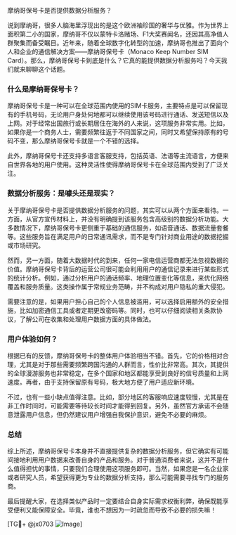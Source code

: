 摩纳哥保号卡是否提供数据分析服务？

说到摩纳哥，很多人脑海里浮现出的是这个欧洲袖珍国的奢华与优雅。作为世界上面积第二小的国家，摩纳哥不仅以蒙特卡洛赌场、F1大奖赛闻名，还因其高净值人群聚集而备受瞩目。近年来，随着全球数字化转型的加速，摩纳哥也推出了面向个人和企业的通信解决方案——摩纳哥保号卡（Monaco Keep Number SIM Card）。那么，摩纳哥保号卡到底是什么？它真的能提供数据分析服务吗？今天我们就来聊聊这个话题。

### 什么是摩纳哥保号卡？

摩纳哥保号卡是一种可以在全球范围内使用的SIM卡服务，主要特点是可以保留现有的手机号码，无论用户身处何地都可以继续使用该号码进行通话、发送短信以及上网。对于经常出国旅行或长期居住在海外的人来说，这项服务非常实用。比如，如果你是一个商务人士，需要频繁往返于不同国家之间，同时又希望保持原有的号码不变，那么摩纳哥保号卡就是一个不错的选择。

此外，摩纳哥保号卡还支持多语言客服支持，包括英语、法语等主流语言，方便来自世界各地的用户使用。这种灵活性使得摩纳哥保号卡在全球范围内受到了广泛关注。

### 数据分析服务：是噱头还是现实？

关于摩纳哥保号卡是否提供数据分析服务的问题，其实可以从两个方面来看待。一方面，从官方宣传材料上，并没有明确提到该服务包含高级别的数据分析功能。大多数情况下，摩纳哥保号卡更侧重于基础的通信服务，如语音通话、数据流量套餐等。这些服务旨在满足用户的日常通讯需求，而不是专门针对商业用途的数据挖掘或市场研究。

然而，另一方面，随着大数据时代的到来，任何一家电信运营商都无法忽视数据的价值。摩纳哥保号卡背后的运营公司很可能会利用用户的通信记录来进行某些形式的统计分析。例如，通过分析用户的通话频率、地理位置变化等信息，来优化网络覆盖和服务质量。这类操作属于常规业务范畴，并不构成对用户隐私的重大侵犯。

需要注意的是，如果用户担心自己的个人信息被滥用，可以选择启用额外的安全措施，比如加密通信工具或者定期更改密码等。同时，也可以仔细阅读相关条款协议，了解公司在收集和处理用户数据方面的具体做法。

### 用户体验如何？

根据已有的反馈，摩纳哥保号卡的整体用户体验相当不错。首先，它的价格相对合理，尤其是对于那些需要频繁跨国沟通的人群而言，性价比非常高。其次，其提供的全球漫游服务也非常稳定，在多个国家和地区都能享受到良好的信号质量和上网速度。再者，由于支持保留原有号码，极大地方便了用户适应新环境。

不过，也有一些小缺点值得注意。比如，部分地区的客服响应速度较慢，尤其是在非工作时间时，可能需要等待较长时间才能得到回复。另外，虽然官方承诺不会随意泄露用户信息，但仍然建议用户增强自我保护意识，避免不必要的麻烦。

### 总结

综上所述，摩纳哥保号卡本身并不直接提供复杂的数据分析服务，但它确实有可能间接地利用用户数据来改善自身的产品和服务。对于普通消费者来说，这并不是什么值得担忧的事情，只要我们合理使用这项服务即可。当然，如果您是一名企业家或者研究人员，希望获得更为专业的数据分析支持，那么可能需要寻找专门的服务商。

最后提醒大家，在选择类似产品时一定要结合自身实际需求权衡利弊，确保既能享受便利又能保障安全。毕竟，谁也不想因为一时疏忽而导致不必要的损失嘛！

[TG💪+ @jx0703 ![Image](https://github.com/user-attachments/assets/dbca1d08-cadb-493c-b0ec-ad6f7a83f270)]